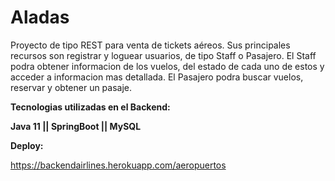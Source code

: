 # Aladas

Proyecto de tipo REST para venta de tickets aéreos.
Sus principales recursos son registrar y loguear usuarios, de tipo Staff o Pasajero.
El Staff podra obtener informacion de los vuelos, del estado de cada uno de estos y acceder a informacion mas detallada. El Pasajero podra buscar vuelos, reservar y obtener un pasaje. 

**Tecnologias utilizadas en el Backend:**

**Java 11 || SpringBoot || MySQL**

**Deploy:**

https://backendairlines.herokuapp.com/aeropuertos


